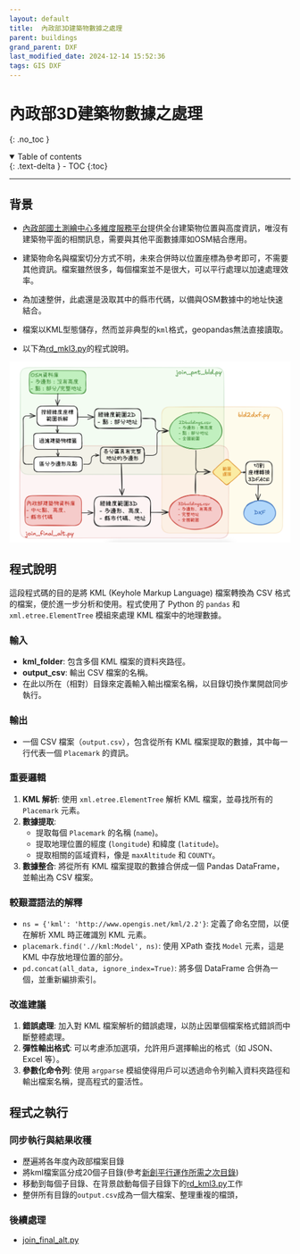 ```yaml
---
layout: default
title:  內政部3D建築物數據之處理
parent: buildings
grand_parent: DXF
last_modified_date: 2024-12-14 15:52:36
tags: GIS DXF
---
```


# 內政部3D建築物數據之處理

{: .no_toc }

<details open markdown="block">
  <summary>
    Table of contents
  </summary>
  {: .text-delta }
- TOC
{:toc}
</details>

---

## 背景

- [內政部國土測繪中心多維度服務平台](https://3dmaps.nlsc.gov.tw/)提供全台建築物位置與高度資訊，唯沒有建築物平面的相關訊息，需要與其他平面數據庫如OSM結合應用。
- 建築物命名與檔案切分方式不明，未來合併時以位置座標為參考即可，不需要其他資訊。檔案雖然很多，每個檔案並不是很大，可以平行處理以加速處理效率。
- 為加速整併，此處還是汲取其中的縣市代碼，以備與OSM數據中的地址快速結合。
- 檔案以KML型態儲存，然而並非典型的`kml`格式，geopandas無法直接讀取。

- 以下為[rd_mkl3.py](./pys/rd_kml3.py)的程式說明。

![](./pngs/image-1.png)

## 程式說明

這段程式碼的目的是將 KML (Keyhole Markup Language) 檔案轉換為 CSV 格式的檔案，便於進一步分析和使用。程式使用了 Python 的 `pandas` 和 `xml.etree.ElementTree` 模組來處理 KML 檔案中的地理數據。

### 輸入

- **kml_folder**: 包含多個 KML 檔案的資料夾路徑。
- **output_csv**: 輸出 CSV 檔案的名稱。
- 在此以所在（相對）目錄來定義輸入輸出檔案名稱，以目錄切換作業開啟同步執行。

### 輸出

- 一個 CSV 檔案（`output.csv`），包含從所有 KML 檔案提取的數據，其中每一行代表一個 `Placemark` 的資訊。

### 重要邏輯

1. **KML 解析**: 使用 `xml.etree.ElementTree` 解析 KML 檔案，並尋找所有的 `Placemark` 元素。
2. **數據提取**:
   - 提取每個 `Placemark` 的名稱 (`name`)。
   - 提取地理位置的經度 (`longitude`) 和緯度 (`latitude`)。
   - 提取相關的區域資料，像是 `maxAltitude` 和 `COUNTY`。
3. **數據整合**: 將從所有 KML 檔案提取的數據合併成一個 Pandas DataFrame，並輸出為 CSV 檔案。

### 較艱澀語法的解釋

- `ns = {'kml': 'http://www.opengis.net/kml/2.2'}`: 定義了命名空間，以便在解析 XML 時正確識別 KML 元素。
- `placemark.find('.//kml:Model', ns)`: 使用 XPath 查找 `Model` 元素，這是 KML 中存放地理位置的部分。
- `pd.concat(all_data, ignore_index=True)`: 將多個 DataFrame 合併為一個，並重新編排索引。

### 改進建議

1. **錯誤處理**: 加入對 KML 檔案解析的錯誤處理，以防止因單個檔案格式錯誤而中斷整體處理。
2. **彈性輸出格式**: 可以考慮添加選項，允許用戶選擇輸出的格式（如 JSON、Excel 等）。
3. **參數化命令列**: 使用 `argparse` 模組使得用戶可以透過命令列輸入資料夾路徑和輸出檔案名稱，提高程式的靈活性。

## 程式之執行

### 同步執行與結果收穫

- 歷遍將各年度內政部檔案目錄
- 將kml檔案區分成20個子目錄(參考[新創平行運作所需之次目錄](./OSM_tools.md#新創平行運作所需之次目錄))
- 移動到每個子目錄、在背景啟動每個子目錄下的[rd_kml3.py](./pys/rd_kml3.py)工作
- 整併所有目錄的`output.csv`成為一個大檔案、整理重複的檔頭，

### 後續處理

- [join_final_alt.py](join_final_alt.md)